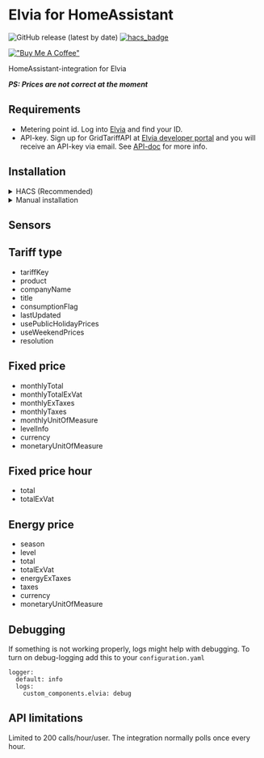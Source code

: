 # Elvia for HomeAssistant

![GitHub release (latest by date)](https://img.shields.io/github/v/release/sindrebroch/ha-elvia?style=flat-square)
[![hacs_badge](https://img.shields.io/badge/HACS-Custom-41BDF5.svg)](https://github.com/hacs/integration)

[!["Buy Me A Coffee"](https://www.buymeacoffee.com/assets/img/custom_images/orange_img.png)](https://www.buymeacoffee.com/sindrebroch)

HomeAssistant-integration for Elvia

**_PS: Prices are not correct at the moment_**

## Requirements

- Metering point id. Log into [Elvia](https://www.elvia.no/minside) and find your ID.
- API-key. Sign up for GridTariffAPI at [Elvia developer portal](https://elvia.portal.azure-api.net/) and you will receive an API-key via email. See [API-doc](https://assets.ctfassets.net/jbub5thfds15/1mF3J3xVf9400SDuwkChUC/a069a61a0257ba8c950432000bdefef3/Elvia_GridTariffAPI_for_smart_house_purposes_v1_1_20210212.doc.pdf) for more info.

## Installation

<details>
   <summary>HACS (Recommended)</summary>

   1. Ensure that [HACS](https://hacs.xyz/) is installed.
   2. Add this repository as a custom repository
   3. Search for and install the "Elvia" integration.
   4. Restart Home Assistant.
   5. Add the `Elvia` integration to HA from the integration-page
</details>

<details>
   <summary>Manual installation</summary>

   1. Download the `Source code (zip)` file from the
      [latest release](https://github.com/sindrebroch/ha-elvia/releases/latest).
   2. Unpack the release and copy the `custom_components/elvia` directory
      into the `custom_components` directory of your Home Assistant
      installation.
   3. Restart Home Assistant.
   4. Add the `Elvia` integration to HA from the integration-page
</details>


## Sensors

## Tariff type
- tariffKey
- product
- companyName
- title
- consumptionFlag
- lastUpdated
- usePublicHolidayPrices
- useWeekendPrices
- resolution

## Fixed price
- monthlyTotal
- monthlyTotalExVat
- monthlyExTaxes
- monthlyTaxes
- monthlyUnitOfMeasure
- levelInfo
- currency
- monetaryUnitOfMeasure

## Fixed price hour
- total
- totalExVat

## Energy price
- season
- level
- total
- totalExVat
- energyExTaxes
- taxes
- currency
- monetaryUnitOfMeasure

## Debugging
If something is not working properly, logs might help with debugging. To turn on debug-logging add this to your `configuration.yaml`
```
logger:
  default: info
  logs:
    custom_components.elvia: debug
```

## API limitations
Limited to 200 calls/hour/user. The integration normally polls once every hour.
